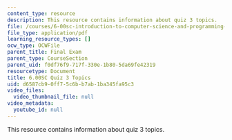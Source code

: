 ```yaml
---
content_type: resource
description: This resource contains information about quiz 3 topics.
file: /courses/6-00sc-introduction-to-computer-science-and-programming-spring-2011/d6587cb90ff75c6bb7ab1ba345fa95c3_MIT6_00SCS11_q3_topics.pdf
file_type: application/pdf
learning_resource_types: []
ocw_type: OCWFile
parent_title: Final Exam
parent_type: CourseSection
parent_uid: f0df76f9-717f-330e-1b80-5da69fe42319
resourcetype: Document
title: 6.00SC Quiz 3 Topics
uid: d6587cb9-0ff7-5c6b-b7ab-1ba345fa95c3
video_files:
  video_thumbnail_file: null
video_metadata:
  youtube_id: null
---
```

This resource contains information about quiz 3 topics.

